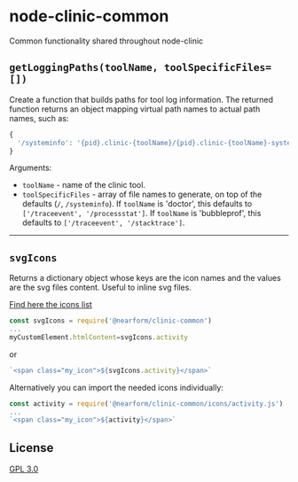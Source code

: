 # node-clinic-common

Common functionality shared throughout node-clinic

## `getLoggingPaths(toolName, toolSpecificFiles=[])`

Create a function that builds paths for tool log information. The returned function returns an object mapping virtual path names to actual path names, such as:

```js
{
  '/systeminfo': '{pid}.clinic-{toolName}/{pid}.clinic-{toolName}-systeminfo'
}
```

Arguments:
  - `toolName` - name of the clinic tool.
  - `toolSpecificFiles` - array of file names to generate, on top of the defaults (`/`, `/systeminfo`).
    If `toolName` is 'doctor', this defaults to `['/traceevent', '/processstat']`.
    If `toolName` is 'bubbleprof', this defaults to `['/traceevent', '/stacktrace']`.


***


## `svgIcons`
Returns a dictionary object whose keys are the icon names and the values are the svg files content.
Useful to inline svg files.

[Find here the icons list](https://github.com/nearform/node-clinic-common/blob/feature/svg-icons/icons/icons.md)

```js
const svgIcons = require('@nearform/clinic-common')
...
myCustomElement.htmlContent=svgIcons.activity
```

or

```js
`<span class="my_icon">${svgIcons.activity}</span>`
```


Alternatively you can import the needed icons individually:
```js
const activity = require('@nearform/clinic-common/icons/activity.js')
...
`<span class="my_icon">${activity}</span>`
```


## License

[GPL 3.0](LICENSE)
